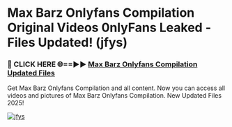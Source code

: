 # Max Barz Onlyfans Compilation Original Videos 0nlyFans Leaked - Files Updated! (jfys)

<h3>🔴 CLICK HERE 🌐==►► <a href="https://tinyurl.com/x26r9saj" rel="nofollow">Max Barz Onlyfans Compilation Updated Files</a></h3>

Get Max Barz Onlyfans Compilation and all content. Now you can access all videos and pictures of Max Barz Onlyfans Compilation. New Updated Files 2025!

[![jfys](https://i.imgur.com/LkgZPqh.gif)](https://tinyurl.com/x26r9saj)
